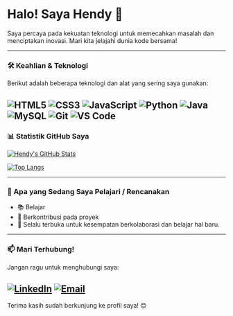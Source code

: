 # Halo! Saya Hendy 👋


Saya percaya pada kekuatan teknologi untuk memecahkan masalah dan menciptakan inovasi. Mari kita jelajahi dunia kode bersama!

---

### 🛠️ Keahlian & Teknologi

Berikut adalah beberapa teknologi dan alat yang sering saya gunakan:

![HTML5](https://img.shields.io/badge/HTML5-E34F26?style=for-the-badge&logo=html5&logoColor=white)
![CSS3](https://img.shields.io/badge/CSS3-1572B6?style=for-the-badge&logo=css3&logoColor=white)
![JavaScript](https://img.shields.io/badge/JavaScript-F7DF1E?style=for-the-badge&logo=javascript&logoColor=black)
![Python](https://img.shields.io/badge/Python-3776AB?style=for-the-badge&logo=python&logoColor=white)
![Java](https://img.shields.io/badge/Java-007396?style=for-the-badge&logo=java&logoColor=white)
![MySQL](https://img.shields.io/badge/MySQL-4479A1?style=for-the-badge&logo=mysql&logoColor=white)
![Git](https://img.shields.io/badge/Git-F05032?style=for-the-badge&logo=git&logoColor=white)
![VS Code](https://img.shields.io/badge/VS%20Code-007ACC?style=for-the-badge&logo=visual%20studio%20code&logoColor=white)
---

### 📊 Statistik GitHub Saya

[![Hendy's GitHub Stats](https://github-readme-stats.vercel.app/api?username=Hendy26&show_icons=true&theme=dark&include_all_commits=true&count_private=true)](https://github.com/anuraghazra/github-readme-stats)

[![Top Langs](https://github-readme-stats.vercel.app/api/top-langs/?username=Hendy26&layout=compact&theme=dark)](https://github.com/anuraghazra/github-readme-stats)

---

### 🌱 Apa yang Sedang Saya Pelajari / Rencanakan

* 📚 Belajar
* 🚀 Berkontribusi pada proyek 
* 🤝 Selalu terbuka untuk kesempatan berkolaborasi dan belajar hal baru.

---

### 📫 Mari Terhubung!

Jangan ragu untuk menghubungi saya:

[![LinkedIn](https://img.shields.io/badge/LinkedIn-0077B5?style=for-the-badge&logo=linkedin&logoColor=white)](https://linkedin.com/in/profil-linkedin-hendy)
[![Email](https://img.shields.io/badge/Email-D14836?style=for-the-badge&logo=gmail&logoColor=white)](mailto:email.hendy26@example.com)
---

Terima kasih sudah berkunjung ke profil saya! 😊
